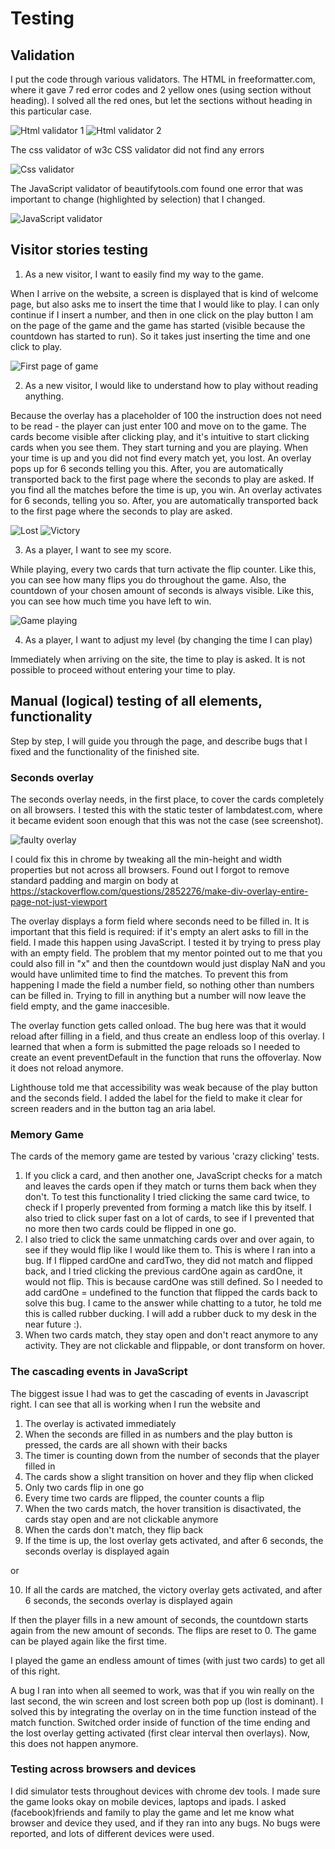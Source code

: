 <h1>Testing</h1>

<h2>Validation</h2>

I put the code through various validators. 
The HTML in freeformatter.com, where it gave 7 red error codes and 2 yellow ones (using section without heading). I 
solved all the red ones, but let the sections without heading in this particular case. 

![Html validator 1](/assets/img/screenshots/html1.png)
![Html validator 2](/assets/img/screenshots/html2.png)

The css validator of w3c CSS validator did not find any errors

![Css validator](/assets/img/screenshots/css.png)

The JavaScript validator of beautifytools.com found one error that was important to change (highlighted by selection) that I changed.

![JavaScript validator](/assets/img/screenshots/js.png)

<h2>Visitor stories testing</h2>

1. As a new visitor, I want to easily find my way to the game.

When I arrive on the website, a screen is displayed that is kind of welcome page, but also asks me to insert the time that I would like to play.
I can only continue if I insert a number, and then in one click on the play button I am on the page of the game and the game has started (visible because the countdown has started to run).
So it takes just inserting the time and one click to play. 

![First page of game](/assets/img/screenshots/seconds.png)

2. As a new visitor, I would like to understand how to play without reading anything.

Because the overlay has a placeholder of 100 the instruction does not need to be read - the player can just enter 100 and move on to the game. The cards become visible after clicking play, and 
it's intuitive to start clicking cards when you see them. They start turning and you are playing. When your time is up and you did not find every match yet, you lost. An overlay pops up for 6 seconds telling you this. After, you
are automatically transported back to the first page where the seconds to play are asked. 
If you find all the matches before the time is up, you win. An overlay activates for 6 seconds, telling you so. After, you
are automatically transported back to the first page where the seconds to play are asked. 

![Lost](/assets/img/screenshots/lost.png)
![Victory](/assets/img/screenshots/victory.png)



3. As a player, I want to see my score.

While playing, every two cards that turn activate the flip counter. Like this, you can see how many flips you do throughout the game.
Also, the countdown of your chosen amount of seconds is always visible. Like this, you can see how much time you have left to win. 

![Game playing](/assets/img/screenshots/game.png)

4. As a player, I want to adjust my level (by changing the time I can play)

Immediately when arriving on the site, the time to play is asked. It is not possible to proceed without entering your time to play.

<h2>Manual (logical) testing of all elements, functionality</h2>

Step by step, I will guide you through the page, and describe bugs that I fixed and the functionality of the finished site.

<h3>Seconds overlay</h3>

The seconds overlay needs, in the first place, to cover the cards completely on all browsers. I tested this with the static tester of 
lambdatest.com, where it became evident soon enough that this was not the case (see screenshot).

![faulty overlay](/assets/img/screenshots/test.png)

I could fix this in chrome by tweaking all the min-height and width properties but not across all browsers. Found out I forgot to remove standard padding and margin on body at https://stackoverflow.com/questions/2852276/make-div-overlay-entire-page-not-just-viewport

The overlay displays a  form field where seconds need to be filled in. It is important that this field is required: if it's empty an alert
asks to fill in the field. I made this happen using JavaScript. I tested it by trying to press play with an empty field. 
The problem that my mentor pointed out to me that you could also fill in "x" and then the countdown would just display NaN and you would have unlimited time to find the matches. 
To prevent this from happening I made the field a number field, so nothing other than numbers can be filled in. 
Trying to fill in anything but a number will now leave the field empty, and the game inaccesible.


The overlay function gets called onload. The bug here was that it would reload after filling in a field, and thus create an endless loop of this overlay.
I learned that when a form is submitted the page reloads so I needed to create an event preventDefault in the function that runs the offoverlay. Now it does not reload anymore. 

Lighthouse told me that accessibility was weak because of the play button and the seconds field. I added the label for the field to make it clear for screen readers and in the button tag an aria label.

<h3>Memory Game</h3>

The cards of the memory game are tested by various 'crazy clicking' tests. 

1. If you click a card, and then another one, JavaScript checks for a match and leaves the cards open if they match or turns them 
back when they don't. To test this functionality I tried clicking the same card twice, to check if I properly prevented from forming a match like this by itself. I also tried to click super fast on a lot of cards, to see if I 
prevented that no more then two cards could be flipped in one go. 
2. I also tried to click the same unmatching cards over and over again, to see if they would flip like I would like them to. 
This is where I ran into a bug. If I flipped cardOne and cardTwo, they did not match and flipped back, and I tried clicking the previous cardOne again as cardOne, it would not flip. This is because cardOne was still defined.
So I needed to add cardOne = undefined to the function that flipped the cards back to solve this bug. I came to the answer while chatting to a tutor, he told me this is called rubber ducking. 
I will add a rubber duck to my desk in the near future :). 
3. When two cards match, they stay open and don't react anymore to any activity. They are not clickable and flippable, or dont transform on hover.

<h3>The cascading events in JavaScript</h3>

The biggest issue I had was to get the cascading of events in Javascript right. I can see that all is working when I run the website and 

1. The overlay is activated immediately 
2. When the seconds are filled in as numbers and the play button is pressed, the cards are all shown with their backs 
3. The timer is counting down from the number of seconds that the player filled in
4. The cards show a slight transition on hover and they flip when clicked
5. Only two cards flip in one go
6. Every time two cards are flipped, the counter counts a flip 
7. When the two cards match, the hover transition is disactivated, the cards stay open and are not clickable anymore 
8. When the cards don't match, they flip back 
9. If the time is up, the lost overlay gets activated, and after 6 seconds, the seconds overlay is displayed again 

or  

10. If all the cards are matched, the victory overlay gets activated, and after 6 seconds, the seconds overlay is displayed again

If then the player fills in a new amount of seconds, the countdown starts again from the new amount of seconds. The flips are reset to 0. The game can be played again like the first time.

I played the game an endless amount of times (with just two cards) to get all of this right.

A bug I ran into when all seemed to work, was that if you win really on the last second, the win screen and lost screen both pop up (lost is dominant). I solved this by integrating the overlay on in the time function instead of the match function. Switched order inside of function of the time ending and the lost overlay getting activated (first clear interval then overlays). 
Now, this does not happen anymore. 

<h3>Testing across browsers and devices</h3>

I did simulator tests throughout devices with chrome dev tools. I made sure the game looks okay on mobile devices, laptops and ipads. 
I asked (facebook)friends and family to play the game and let me know what browser and device they used, and if they ran into any bugs. 
No bugs were reported, and lots of different devices were used. 
